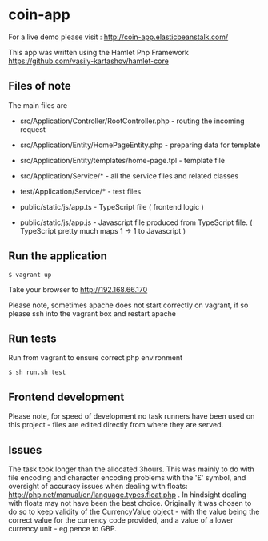 # coin-app
For a live demo please visit : http://coin-app.elasticbeanstalk.com/

This app was written using the Hamlet Php Framework https://github.com/vasily-kartashov/hamlet-core

## Files of note

The main files are

- src/Application/Controller/RootController.php - routing the incoming request
- src/Application/Entity/HomePageEntity.php - preparing data for template
- src/Application/Entity/templates/home-page.tpl - template file
- src/Application/Service/* - all the service files and related classes
- test/Application/Service/* - test files

- public/static/js/app.ts - TypeScript file ( frontend logic )
- public/static/js/app.js - Javascript file produced from TypeScript file. ( TypeScript pretty much maps 1 -> 1 to Javascript )

## Run the application

```
$ vagrant up
```
Take your browser to http://192.168.66.170

Please note, sometimes apache does not start correctly on vagrant, if so please ssh into the vagrant box and restart apache

## Run tests

Run from vagrant to ensure correct php environment

```
$ sh run.sh test
```

## Frontend development

Please note, for speed of development no task runners have been used on this project - files are edited directly from where they are served.

## Issues

The task took longer than the allocated 3hours. This was mainly to do with file encoding and character encoding problems with the '£' symbol, and oversight of accuracy issues when dealing with floats: http://php.net/manual/en/language.types.float.php . In hindsight dealing with floats may not have been the best choice. Originally it was chosen to do so to keep validity of the CurrencyValue object - with the value being the correct value for the currency code provided, and a value of a lower currency unit - eg pence to GBP.

